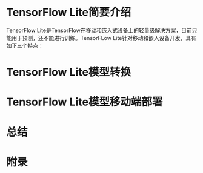 # TensorFlow Lite简要介绍

TensorFlow Lite是TensorFlow在移动和嵌入式设备上的轻量级解决方案，目前只能用于预测，还不能进行训练。TensorFLow Lite针对移动和嵌入设备开发，具有如下三个特点：

# TensorFlow Lite模型转换

# TensorFlow Lite模型移动端部署

# 总结

# 附录
